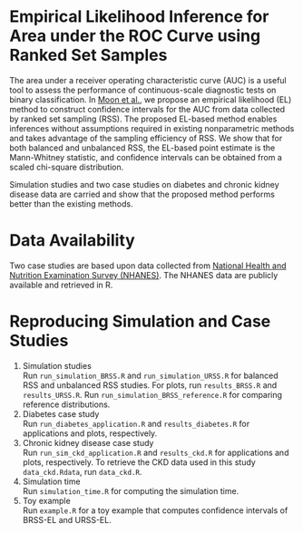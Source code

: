 # Empirical Likelihood Inference for Area under the ROC Curve using Ranked Set Samples

The area under a receiver operating characteristic curve (AUC) is a useful tool to assess the performance of continuous-scale diagnostic tests on binary classification. 
In [Moon et al.](https://arxiv.org/abs/2010.12185), we propose an empirical likelihood (EL) method to construct confidence intervals for the AUC from data 
collected by ranked set sampling (RSS). The proposed EL-based method enables inferences without assumptions required in existing nonparametric methods and 
takes advantage of the sampling efficiency of RSS. We show that for both balanced and unbalanced RSS, the EL-based point estimate is the Mann-Whitney statistic, 
and confidence intervals can be obtained from a scaled chi-square distribution. 

Simulation studies and two case studies on diabetes and chronic kidney disease data are carried and show that the proposed method performs better than the existing methods.

# Data Availability
Two case studies are based upon data collected from [National Health and Nutrition Examination Survey (NHANES)](https://www.cdc.gov/nchs/nhanes/). 
The NHANES data are publicly available and retrieved in R.

# Reproducing Simulation and Case Studies
1. Simulation studies \
Run `run_simulation_BRSS.R` and `run_simulation_URSS.R` for balanced RSS and unbalanced RSS studies. For plots, run `results_BRSS.R` and `results_URSS.R`. Run `run_simulation_BRSS_reference.R` for comparing reference distributions.
2. Diabetes case study \
Run `run_diabetes_application.R` and `results_diabetes.R` for applications and plots, respectively.
3. Chronic kidney disease case study \
Run `run_sim_ckd_application.R` and `results_ckd.R` for applications and plots, respectively. To retrieve the CKD data used in this study `data_ckd.Rdata`, run `data_ckd.R`.
4. Simulation time \
Run `simulation_time.R` for computing the simulation time.
6. Toy example \
Run `example.R` for a toy example that computes confidence intervals of BRSS-EL and URSS-EL.
